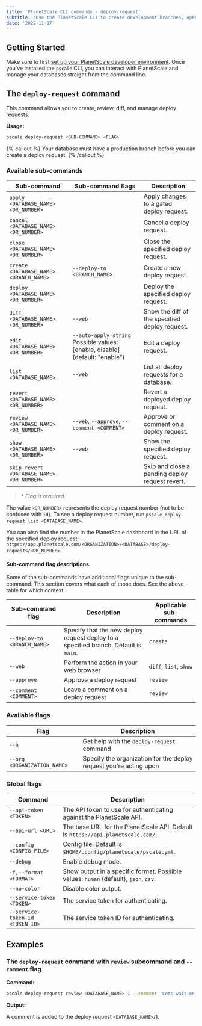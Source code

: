 ```yaml
---
title: 'PlanetScale CLI commands - deploy-request'
subtitle: 'Use the PlanetScale CLI to create development branches, open deploy requests, and make non-blocking schema changes directly from your terminal.'
date: '2022-11-17'
---
```


## Getting Started

Make sure to first [set up your PlanetScale developer environment](/docs/concepts/planetscale-environment-setup). Once you've installed the `pscale` CLI, you can interact with PlanetScale and manage your databases straight from the command line.

## The `deploy-request` command

This command allows you to create, review, diff, and manage deploy requests.

**Usage:**

```bash
pscale deploy-request <SUB-COMMAND> <FLAG>
```

{% callout %}
Your database must have a production branch before you can create a deploy request.
{% /callout %}

### Available sub-commands

| **Sub-command**                           | **Sub-command flags**                                                        | **Description**                                 |
| ----------------------------------------- | ---------------------------------------------------------------------------- | ----------------------------------------------- |
| `apply <DATABASE_NAME> <DR_NUMBER>`       |                                                                              | Apply changes to a gated deploy request.        |
| `cancel <DATABASE_NAME> <DR_NUMBER>`      |                                                                              | Cancel a deploy request.                        |
| `close <DATABASE_NAME> <DR_NUMBER>`       |                                                                              | Close the specified deploy request.             |
| `create <DATABASE_NAME> <BRANCH_NAME>`    | `--deploy-to <BRANCH_NAME>`                                                  | Create a new deploy request.                    |
| `deploy <DATABASE_NAME> <DR_NUMBER>`      |                                                                              | Deploy the specified deploy request.            |
| `diff <DATABASE_NAME> <DR_NUMBER>`        | `--web`                                                                      | Show the diff of the specified deploy request.  |
| `edit <DATABASE_NAME> <DR_NUMBER>`        | `--auto-apply string` Possible values: [enable, disable] (default: "enable") | Edit a deploy request.                          |
| `list <DATABASE_NAME>`                    | `--web`                                                                      | List all deploy requests for a database.        |
| `revert <DATABASE_NAME> <DR_NUMBER>`      |                                                                              | Revert a deployed deploy request.               |
| `review <DATABASE_NAME> <DR_NUMBER>`      | `--web`, `--approve`, `--comment <COMMENT>`                                  | Approve or comment on a deploy request.         |
| `show <DATABASE_NAME> <DR_NUMBER>`        | `--web`                                                                      | Show the specified deploy request.              |
| `skip-revert <DATABASE_NAME> <DR_NUMBER>` |                                                                              | Skip and close a pending deploy request revert. |

> \* _Flag is required_

The value `<DR_NUMBER>` represents the deploy request number (not to be confused with `id`). To see a deploy request number, run `pscale deploy-request list <DATABASE_NAME>`.

You can also find the number in the PlanetScale dashboard in the URL of the specified deploy request: `https://app.planetscale.com/<ORGANIZATION>/<DATABASE>/deploy-requests/<DR_NUMBER>`.

#### Sub-command flag descriptions

Some of the sub-commands have additional flags unique to the sub-command. This section covers what each of those does. See the above table for which context.

| **Sub-command flag**        | **Description**                                                                      | **Applicable sub-commands** |
| --------------------------- | ------------------------------------------------------------------------------------ | --------------------------- |
| `--deploy-to <BRANCH_NAME>` | Specify that the new deploy request deploy to a specified branch. Default is `main`. | `create`                    |
| `--web`                     | Perform the action in your web browser                                               | `diff`, `list`, `show`      |
| `--approve`                 | Approve a deploy request                                                             | `review`                    |
| `--comment <COMMENT>`       | Leave a comment on a deploy request                                                  | `review`                    |

### Available flags

| **Flag**                    | **Description**                                                    |
| --------------------------- | ------------------------------------------------------------------ |
| `--h`                       | Get help with the `deploy-request` command                         |
| `--org <ORGANIZATION_NAME>` | Specify the organization for the deploy request you're acting upon |

### Global flags

| **Command**                     | **Description**                                                                      |
| ------------------------------- | ------------------------------------------------------------------------------------ |
| `--api-token <TOKEN>`           | The API token to use for authenticating against the PlanetScale API.                 |
| `--api-url <URL>`               | The base URL for the PlanetScale API. Default is `https://api.planetscale.com/`.     |
| `--config <CONFIG_FILE>`        | Config file. Default is `$HOME/.config/planetscale/pscale.yml`.                      |
| `--debug`                       | Enable debug mode.                                                                   |
| `-f`, `--format <FORMAT>`       | Show output in a specific format. Possible values: `human` (default), `json`, `csv`. |
| `--no-color`                    | Disable color output.                                                                |
| `--service-token <TOKEN>`       | The service token for authenticating.                                                |
| `--service-token-id <TOKEN_ID>` | The service token ID for authenticating.                                             |

## Examples

### The `deploy-request` command with `review` subcommand and `--comment` flag

**Command:**

```bash
pscale deploy-request review <DATABASE_NAME> 1 --comment 'Lets wait on this.'
```

**Output:**

A comment is added to the deploy request `<DATABASE_NAME>`/1.
